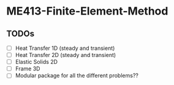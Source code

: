 # ME413-Finite-Element-Method

## TODOs
- [ ] Heat Transfer 1D (steady and transient)
- [ ] Heat Transfer 2D (steady and transient)
- [ ] Elastic Solids 2D
- [ ] Frame 3D
- [ ] Modular package for all the different problems??
